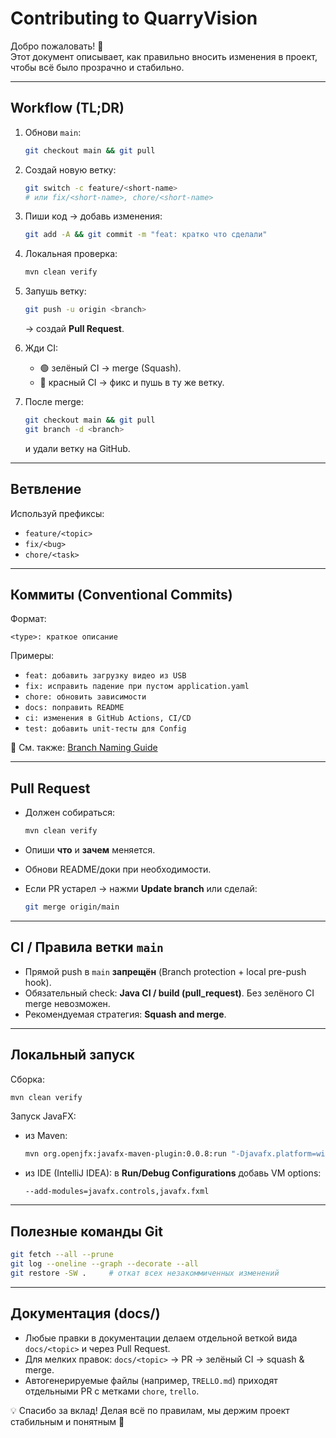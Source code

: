 # Contributing to QuarryVision

Добро пожаловать! 🎉  
Этот документ описывает, как правильно вносить изменения в проект, чтобы всё было прозрачно и стабильно.

---

## Workflow (TL;DR)

1. Обнови `main`:
   ```sh
   git checkout main && git pull


2. Создай новую ветку:

   ```sh
   git switch -c feature/<short-name>
   # или fix/<short-name>, chore/<short-name>
   ```

3. Пиши код → добавь изменения:

   ```sh
   git add -A && git commit -m "feat: кратко что сделали"
   ```

4. Локальная проверка:

   ```sh
   mvn clean verify
   ```

5. Запушь ветку:

   ```sh
   git push -u origin <branch>
   ```

   → создай **Pull Request**.

6. Жди CI:

   * 🟢 зелёный CI → merge (Squash).
   * 🔴 красный CI → фикс и пушь в ту же ветку.

7. После merge:

   ```sh
   git checkout main && git pull
   git branch -d <branch>
   ```

   и удали ветку на GitHub.

---

## Ветвление

Используй префиксы:

* `feature/<topic>`
* `fix/<bug>`
* `chore/<task>`

---

## Коммиты (Conventional Commits)

Формат:

```
<type>: краткое описание
```

Примеры:

* `feat: добавить загрузку видео из USB`
* `fix: исправить падение при пустом application.yaml`
* `chore: обновить зависимости`
* `docs: поправить README`
* `ci: изменения в GitHub Actions, CI/CD`
* `test: добавить unit-тесты для Config`

📂 См. также: [Branch Naming Guide](./docs/branch-naming.md)

---

## Pull Request

* Должен собираться:

  ```sh
  mvn clean verify
  ```
* Опиши **что** и **зачем** меняется.
* Обнови README/доки при необходимости.
* Если PR устарел → нажми **Update branch** или сделай:

  ```sh
  git merge origin/main
  ```

---

## CI / Правила ветки `main`

* Прямой push в `main` **запрещён**
  (Branch protection + local pre-push hook).
* Обязательный check: **Java CI / build (pull\_request)**.
  Без зелёного CI merge невозможен.
* Рекомендуемая стратегия: **Squash and merge**.

---

## Локальный запуск

Сборка:

```sh
mvn clean verify
```

Запуск JavaFX:

* из Maven:

  ```sh
  mvn org.openjfx:javafx-maven-plugin:0.0.8:run "-Djavafx.platform=win"
  ```
* из IDE (IntelliJ IDEA):
  в **Run/Debug Configurations** добавь VM options:

  ```
  --add-modules=javafx.controls,javafx.fxml
  ```

---

## Полезные команды Git

```sh
git fetch --all --prune
git log --oneline --graph --decorate --all
git restore -SW .     # откат всех незакоммиченных изменений
```

---

## Документация (docs/)
- Любые правки в документации делаем отдельной веткой вида `docs/<topic>` и через Pull Request.
- Для мелких правок: `docs/<topic>` → PR → зелёный CI → squash & merge.
- Автогенерируемые файлы (например, `TRELLO.md`) приходят отдельными PR с метками `chore`, `trello`.

💡 Спасибо за вклад! Делая всё по правилам, мы держим проект стабильным и понятным 🙌

